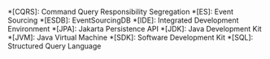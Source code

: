 *[CQRS]: Command Query Responsibility Segregation
*[ES]: Event Sourcing
*[ESDB]: EventSourcingDB
*[IDE]: Integrated Development Environment
*[JPA]: Jakarta Persistence API
*[JDK]: Java Development Kit
*[JVM]: Java Virtual Machine
*[SDK]: Software Development Kit
*[SQL]: Structured Query Language